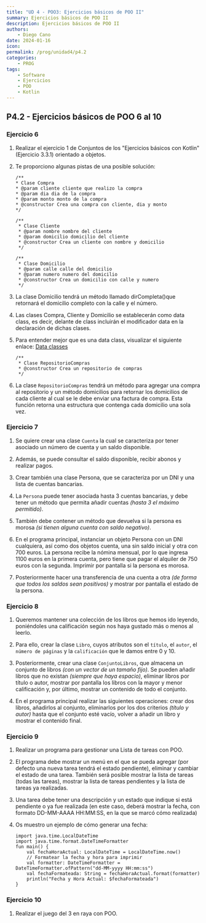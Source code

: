 ```yaml
---
title: "UD 4 - POO3: Ejercicios básicos de POO II"
summary: Ejercicios básicos de POO II
description: Ejercicios básicos de POO II
authors:
    - Diego Cano
date: 2024-01-16
icon: 
permalink: /prog/unidad4/p4.2
categories:
    - PROG
tags:
    - Software
    - Ejercicios
    - POO
    - Kotlin
---
```

## P4.2 - Ejercicios básicos de POO 6 al 10

### **Ejercicio 6** 

   1. Realizar el ejercicio 1 de Conjuntos de los "Ejercicios básicos con Kotlin" (Ejercicio 3.3.1) orientado a objetos.

   2. Te proporciono algunas pistas de una posible solución:

      ```
      /**
      * Clase Compra
      * @param cliente cliente que realizo la compra
      * @param dia dia de la compra
      * @param monto monto de la compra
      * @constructor Crea una compra con cliente, dia y monto
      */
      ```
      ```
      /**
       * Clase Cliente
       * @param nombre nombre del cliente
       * @param domicilio domicilio del cliente
       * @constructor Crea un cliente con nombre y domicilio
       */
       ```
      ```      
      /**
       * Clase Domicilio
       * @param calle calle del domicilio
       * @param numero numero del domicilio
       * @constructor Crea un domicilio con calle y numero
       */
      ```
      
   3. La clase Domicilio tendrá un método llamado dirCompleta()que retornará el domicilio completo con la calle y el número.

   4. Las clases Compra, Cliente y Domicilio se establecerán como data class, es decir, delante de class incluirán el modificador data en la declaración de dichas clases.

   5. Para entender mejor que es una data class, visualizar el siguiente enlace: [Data classes](https://revilofe.github.io/section1/u04/teoria/PROG-U4.3.-kotlinPOO/#data-classes)

      ```
      /**
       * Clase RepositorioCompras
       * @constructor Crea un repositorio de compras
       */
      ```

   6. La clase `RepositorioCompras` tendrá un método para agregar una compra al repositorio y un método domicilios para retornar los domicilios de cada cliente al cual se le debe enviar una factura de compra.
      Esta función retorna una estructura que contenga cada domicilio una sola vez.

### **Ejercicio 7**

   1. Se quiere crear una clase `Cuenta` la cual se caracteriza por tener asociado un número de cuenta y un saldo disponible. 

   2. Además, se puede consultar el saldo disponible, recibir abonos y realizar pagos.

   3. Crear también una clase Persona, que se caracteriza por un DNI y una lista de cuentas bancarias.

   4. La `Persona` puede tener asociada hasta 3 cuentas bancarias, y debe tener un método que permita añadir cuentas *(hasta 3 el máximo permitido)*. 

   5. También debe contener un método que devuelva si la persona es morosa *(si tienen alguna cuenta con saldo negativo)*.

   6. En el programa principal, instanciar un objeto Persona con un DNI cualquiera, así como dos objetos cuenta, una sin saldo inicial y otra con 700 euros.
      La persona recibe la nómina mensual, por lo que ingresa 1100 euros en la primera cuenta, pero tiene que pagar el alquiler de 750 euros con la segunda.
      Imprimir por pantalla si la persona es morosa.

   8. Posteriormente hacer una transferencia de una cuenta a otra *(de forma que todos los saldos sean positivos)* y mostrar por pantalla el estado de la persona.

### **Ejercicio 8**

   1. Queremos mantener una colección de los libros que hemos ido leyendo, poniéndoles una calificación según nos haya gustado más o menos al leerlo.

   2. Para ello, crear la clase `Libro`, cuyos atributos son el `título`, el `autor`, el `número de páginas` y la `calificación` que le damos entre 0 y 10.

   3. Posteriormente, crear una clase `ConjuntoLibros`, que almacena un conjunto de libros *(con un vector de un tamaño fijo)*.
      Se pueden añadir libros que no existan *(siempre que haya espacio)*, eliminar libros por título o autor, mostrar por pantalla los libros con la mayor y menor calificación y,
      por último, mostrar un contenido de todo el conjunto.

   4. En el programa principal realizar las siguientes operaciones: crear dos libros, añadirlos al conjunto, eliminarlos por los dos criterios *(título y autor)* hasta que el conjunto
      esté vacío, volver a añadir un libro y mostrar el contenido final.

### **Ejercicio 9**

   1. Realizar un programa para gestionar una Lista de tareas con POO.

   2. El programa debe mostrar un menú en el que se pueda agregar (por defecto una nueva tarea tendrá el estado pendiente), eliminar y cambiar el estado de una tarea. También será posible mostrar la lista de tareas (todas las tareas), mostrar la lista de tareas pendientes y la lista de tareas ya realizadas.

   3. Una tarea debe tener una descripción y un estado que indique si está pendiente o ya fue realizada (en este caso, deberá mostrar la fecha, con formato DD-MM-AAAA HH:MM:SS, en la que se marcó cómo realizada)

   4. Os muestro un ejemplo de cómo generar una fecha:

      ```
      import java.time.LocalDateTime
      import java.time.format.DateTimeFormatter
      fun main() {
          val fechaHoraActual: LocalDateTime = LocalDateTime.now()
          // Formatear la fecha y hora para imprimir
          val formatter: DateTimeFormatter = DateTimeFormatter.ofPattern("dd-MM-yyyy HH:mm:ss")
          val fechaFormateada: String = fechaHoraActual.format(formatter)
          println("Fecha y Hora Actual: $fechaFormateada")
      }
      ```

### **Ejercicio 10**

   1. Realizar el juego del 3 en raya con POO.
